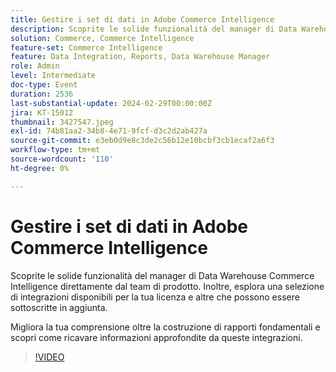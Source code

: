 ```yaml
---
title: Gestire i set di dati in Adobe Commerce Intelligence
description: Scoprite le solide funzionalità del manager di Data Warehouse Commerce Intelligence direttamente dal team di prodotto. Inoltre, esplora una selezione di integrazioni disponibili per la tua licenza e altre che possono essere sottoscritte in aggiunta. Migliora la tua comprensione oltre la costruzione di rapporti fondamentali e scopri come ricavare informazioni approfondite da queste integrazioni.
solution: Commerce, Commerce Intelligence
feature-set: Commerce Intelligence
feature: Data Integration, Reports, Data Warehouse Manager
role: Admin
level: Intermediate
doc-type: Event
duration: 2536
last-substantial-update: 2024-02-29T00:00:00Z
jira: KT-15012
thumbnail: 3427547.jpeg
exl-id: 74b81aa2-34b8-4e71-9fcf-d3c2d2ab427a
source-git-commit: e3eb0d9e8c3de2c56b12e10bcbf3cb1ecaf2a6f3
workflow-type: tm+mt
source-wordcount: '110'
ht-degree: 0%

---
```


# Gestire i set di dati in Adobe Commerce Intelligence

Scoprite le solide funzionalità del manager di Data Warehouse Commerce Intelligence direttamente dal team di prodotto. Inoltre, esplora una selezione di integrazioni disponibili per la tua licenza e altre che possono essere sottoscritte in aggiunta.

Migliora la tua comprensione oltre la costruzione di rapporti fondamentali e scopri come ricavare informazioni approfondite da queste integrazioni.

>[!VIDEO](https://video.tv.adobe.com/v/3427547/?learn=on)
